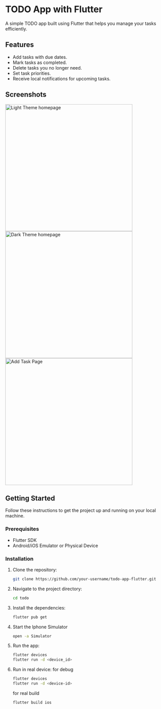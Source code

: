 # TODO App with Flutter

A simple TODO app built using Flutter that helps you manage your tasks efficiently.

## Features

- Add tasks with due dates.
- Mark tasks as completed.
- Delete tasks you no longer need.
- Set task priorities.
- Receive local notifications for upcoming tasks.

## Screenshots

<img src="1.png" alt="Light Theme homepage" width="400">
<img src="2.png" alt="Dark Theme homepage" width="400">
<img src="3.png" alt="Add Task Page" width="400">

## Getting Started

Follow these instructions to get the project up and running on your local machine.

### Prerequisites

- Flutter SDK
- Android/iOS Emulator or Physical Device

### Installation

1. Clone the repository:

   ```bash
   git clone https://github.com/your-username/todo-app-flutter.git
   ```

2. Navigate to the project directory:

   ```bash
   cd todo
   ```

3. Install the dependencies:

   ```bash
   flutter pub get
   ```

4. Start the Iphone Simulator

   ```bash
   open -a Simulator
   ```


5. Run the app:

   ```bash
   flutter devices
   flutter run -d <device_id>
   ```

6. Run in real device:
   for debug
   ```bash
   flutter devices
   flutter run -d <device-id>
   ```

   for real build
   ```bash
   flutter build ios
   ```

